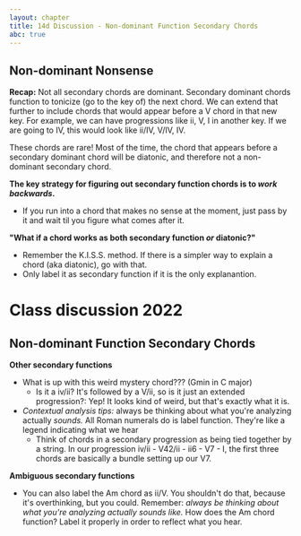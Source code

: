 ```yaml
---
layout: chapter
title: 14d Discussion - Non-dominant Function Secondary Chords
abc: true
---
```

## Non-dominant Nonsense

**Recap:**
Not all secondary chords are dominant. Secondary dominant chords function to tonicize (go to the key of) the next chord. We can extend that further to include chords that would appear before a V chord in that new key. For example, we can have progressions like ii, V, I in another key. If we are going to IV, this would look like ii/IV, V/IV, IV.

These chords are rare! Most of the time, the chord that appears before a secondary dominant chord will be diatonic, and therefore not a non-dominant secondary chord.

**The key strategy for figuring out secondary function chords is to *work backwards*.**
- If you run into a chord that makes no sense at the moment, just pass by it and wait til you figure what comes after it.

**"What if a chord works as both secondary function *or* diatonic?"**
- Remember the K.I.S.S. method. If there is a simpler way to explain a chord (aka diatonic), go with that.
- Only label it as secondary function if it is the only explanantion.

# Class discussion 2022
## Non-dominant Function Secondary Chords

**Other secondary functions**
- What is up with this weird mystery chord??? (Gmin in C major)
  - Is it a iv/ii? It's followed by a V/ii, so is it just an extended progression?: Yep! It looks kind of weird, but that's exactly what it is.
- *Contextual analysis tips:* always be thinking about what you're analyzing actually *sounds.* All Roman numerals do is label function. They're like a legend indicating what we hear
  - Think of chords in a secondary progression as being tied together by a string. In our progression iv/ii - V42/ii - ii6 - V7 - I, the first three chords are basically a bundle setting up our V7.

**Ambiguous secondary functions**
- You can also label the Am chord as ii/V. You shouldn't do that, because it's overthinking, but you could. Remember: *always be thinking about what you're analyzing actually sounds like.* How does the Am chord function? Label it properly in order to reflect what you hear.

